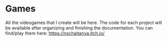 # Games
All the videogames that I create will be here. The code for each project will be available after organizing and finishing the documentation.
You can find/play them here: https://nschaitanya.itch.io/

